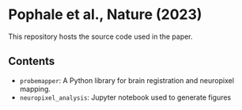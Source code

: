 # Pophale et al., Nature (2023)

This repository hosts the source code used in the paper.

## Contents

* `probemapper`: A Python library for brain registration and neuropixel mapping.
* `neuropixel_analysis`: Jupyter notebook used to generate figures
